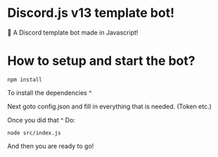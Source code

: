 # Discord.js v13 template bot!
🚀 A Discord template bot made in Javascript!

# How to setup and start the bot?
```
npm install 
```
To install the dependencies ^

Next goto config.json and fill in everything that is needed. (Token etc.)

Once you did that ^ Do:
```
node src/index.js
```

And then you are ready to go!

